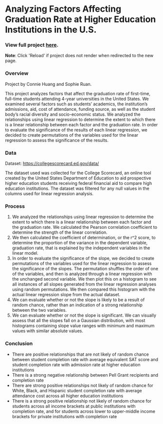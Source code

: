 # Analyzing Factors Affecting Graduation Rate at Higher Education Institutions in the U.S.

### View full project [here](./INFO%202950-%20Data%20Science%20Final%20Project.ipynb). 
**Note**: Click 'Reload' if project does not render when redirected to the new page.

### Overview
Project by Connie Huang and Sophie Ruan.

This project analyzes factors that affect the graduation rate of first-time, full-time students attending 4-year universities in the United States. We examined several factors such as students’ academics, the institution’s admissions, aid, cost of attendance, funding source, as well as the student body’s racial diversity and socio-economic status. We analyzed the relationships using linear regression to determine the extent to which there is a linear relationship between each factor and the graduation rate. In order to evaluate the significance of the results of each linear regression, we decided to create permutations of the variables used for the linear regression to assess the significance of the results.

### Data
Dataset: https://collegescorecard.ed.gov/data/

The dataset used was collected for the College Scorecard, an online tool created by the United States Department of Education to aid prospective higher education students receiving federal financial aid to compare high education institutions. The dataset was filtered for any null values in the columns used for linear regression analysis.

### Process
1. We analyzed the relationships using linear regression to determine the extent to which there is a linear relationship between each factor and the graduation rate. We calculated the Pearson correlation coefficient to determine the strength of the linear correlation. 
2. We then calculated the coefficient of determination, or the r^2 score, to determine the proportion of the variance in the dependent variable, graduation rate, that is explained by the independent variables in the linear model. 
3. In order to evaluate the significance of the slope, we decided to create permutations of the variables used for the linear regression to assess the significance of the slopes. The permutation shuffles the order of one of the variables, and then is analyzed through a linear regression with the unchanged second variable. We then plot this on a histogram to see all instances of all slopes generated from the linear regression analyses using random permutations. We then compared this histogram with the actual linear regression slope from the actual dataset. 
4. We can evaluate whether or not the slope is likely to be a result of random chance, rather than an indication of a strong relationship between the two variables. 
5. We can evaluate whether or not the slope is significant. We can visually assess that all the slopes fall on a Gaussian distribution, with most histograms containing slope value ranges with minimum and maximum values with similar absolute values.

### Conclusion
- There are positive relationships that are not likely of random chance between student completion rate with average equivalent SAT score and student completion rate with admission rate at higher education institutions 
- There is a strong negative relationship between Pell Grant recipients and completion rate
- There are strong positive relationships not likely of random chance for White, Black, and Hispanic student completion rate with average attendance cost across all higher education institutions
- There is a strong positive relationship not likely of random chance for students across all income brackets at public institutions with completion rate, and for students across lower to upper-middle income brackets for private institutions with completion rate
